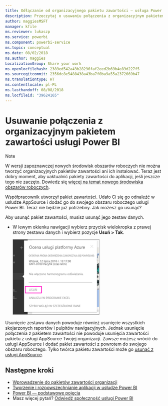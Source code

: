 ```yaml
---
title: Odłączanie od organizacyjnego pakietu zawartości — usługa Power BI
description: Przeczytaj o usuwaniu połączenia z organizacyjnym pakietem zawartości, usuwając jego zestaw danych w usłudze Power BI.
author: maggiesMSFT
manager: kfile
ms.reviewer: lukaszp
ms.service: powerbi
ms.component: powerbi-service
ms.topic: conceptual
ms.date: 08/02/2018
ms.author: maggies
LocalizationGroup: Share your work
ms.openlocfilehash: 2389ed542a43b28296faf2eed2b69b4e83d227f5
ms.sourcegitcommit: 2356dc8e5488438a43ba7f0ba9a55a2372669b47
ms.translationtype: HT
ms.contentlocale: pl-PL
ms.lasthandoff: 08/08/2018
ms.locfileid: "39624165"
---
```

# <a name="remove-your-connection-to-a-power-bi-organizational-content-pack"></a>Usuwanie połączenia z organizacyjnym pakietem zawartości usługi Power BI

> [!NOTE]
> W wersji zapoznawczej nowych środowisk obszarów roboczych nie można tworzyć organizacyjnych pakietów zawartości ani ich instalować. Teraz jest dobry moment, aby uaktualnić pakiety zawartości do aplikacji, jeśli jeszcze tego nie zaczęto. Dowiedz się [więcej na temat nowego środowiska obszarów roboczych](service-create-the-new-workspaces.md).
> 

Współpracownik utworzył pakiet zawartości. Udało Ci się go odnaleźć w usłudze AppSource i dodać go do swojego obszaru roboczego usługi Power BI. Teraz nie będzie już potrzebny.  Jak możesz go usunąć?

Aby usunąć pakiet zawartości, musisz usunąć jego zestaw danych.  

* W lewym okienku nawigacji wybierz przycisk wielokropka z prawej strony zestawu danych i wybierz pozycje **Usuń \> Tak**.  
  
  ![Usuwanie pakietu zawartości](media/service-organizational-content-pack-disconnect/power-bi-remove-organizational-content-pack-dataset.png)

Usunięcie zestawu danych powoduje również usunięcie wszystkich skojarzonych raportów i pulpitów nawigacyjnych. Jednak usunięcie połączenia z pakietem zawartości nie powoduje usunięcia zawartości pakietu z usługi AppSource Twojej organizacji.  Zawsze możesz wrócić do usługi AppSource i dodać pakiet zawartości z powrotem do swojego obszaru roboczego. Tylko twórca pakietu zawartości może go [usunąć z usługi AppSource](service-organizational-content-pack-manage-update-delete.md).

## <a name="next-steps"></a>Następne kroki
* [Wprowadzenie do pakietów zawartości organizacji](service-organizational-content-pack-introduction.md) 
* [Tworzenie i rozpowszechnianie aplikacji w usłudze Power BI](service-create-distribute-apps.md) 
* [Power BI — podstawowe pojęcia](service-basic-concepts.md)  
* Masz więcej pytań? [Odwiedź społeczność usługi Power BI](http://community.powerbi.com/)

